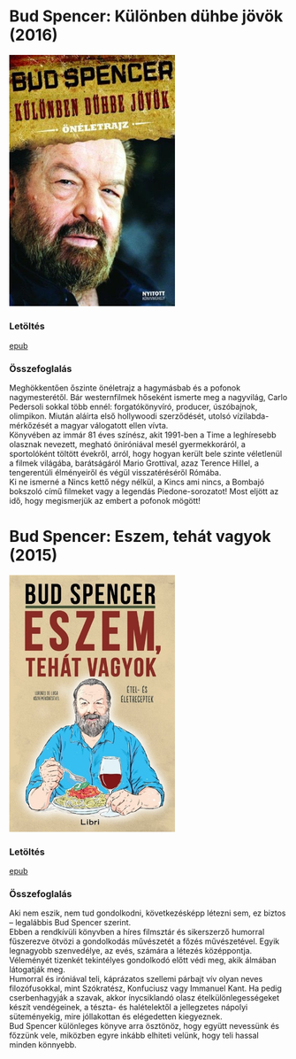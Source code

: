 # <a name="id_1212">Bud Spencer: Különben dühbe jövök (2016)</a>
<img src="https://github.com/BercziSandor/calibre_lib/raw/main/Bud%20Spencer/Kulonben%20duhbe%20jovok%20%281212%29/cover.jpg" alt="cover" width="300"/>

### Letöltés
[epub](https://github.com/BercziSandor/calibre_lib/raw/main/Bud%20Spencer/Kulonben%20duhbe%20jovok%20%281212%29/Kulonben%20duhbe%20jovok%20-%20Bud%20Spencer.epub)

### Összefoglalás
<div>
<p>Meghökkentően őszinte önéletrajz a hagymásbab és a pofonok nagymesterétől. Bár westernfilmek hőseként ismerte meg a nagyvilág, Carlo Pedersoli sokkal több ennél: forgatókönyvíró, producer, úszóbajnok, olimpikon. Miután aláírta első hollywoodi szerződését, utolsó vízilabda-mérkőzését a magyar válogatott ellen vívta.<br>Könyvében az immár 81 éves színész, akit 1991-ben a Time a leghíresebb olasznak nevezett, megható öniróniával mesél gyermekkoráról, a sportolóként töltött évekről, arról, hogy hogyan került bele szinte véletlenül a filmek világába, barátságáról Mario Grottival, azaz Terence Hillel, a tengerentúli élményeiről és végül visszatéréséről Rómába.<br>Ki ne ismerné a Nincs kettő négy nélkül, a Kincs ami nincs, a Bombajó bokszoló című filmeket vagy a legendás Piedone-sorozatot! Most eljött az idő, hogy megismerjük az embert a pofonok mögött!</p></div>

# <a name="id_966">Bud Spencer: Eszem, tehát vagyok (2015)</a>
<img src="https://github.com/BercziSandor/calibre_lib/raw/main/Bud%20Spencer/Eszem%2C%20tehat%20vagyok%20%28966%29/cover.jpg" alt="cover" width="300"/>

### Letöltés
[epub](https://github.com/BercziSandor/calibre_lib/raw/main/Bud%20Spencer/Eszem%2C%20tehat%20vagyok%20%28966%29/Eszem%2C%20tehat%20vagyok%20-%20Bud%20Spencer.epub)

### Összefoglalás
<div>
<p>Aki nem eszik, nem tud gondolkodni, következésképp létezni sem, ez biztos – legalábbis Bud Spencer szerint.<br>Ebben a rendkívüli könyvben a híres filmsztár és sikerszerző humorral fűszerezve ötvözi a gondolkodás művészetét a főzés művészetével. Egyik legnagyobb szenvedélye, az evés, számára a létezés középpontja. Véleményét tizenkét tekintélyes gondolkodó előtt védi meg, akik álmában látogatják meg.<br>Humorral és iróniával teli, káprázatos szellemi párbajt vív olyan neves filozófusokkal, mint Szókratész, Konfuciusz vagy Immanuel Kant. Ha pedig cserbenhagyják a szavak, akkor ínycsiklandó olasz ételkülönlegességeket készít vendégeinek, a tészta- és halételektől a jellegzetes nápolyi süteményekig, mire jóllakottan és elégedetten kiegyeznek.<br>Bud Spencer különleges könyve arra ösztönöz, hogy együtt nevessünk és főzzünk vele, miközben egyre inkább elhiteti velünk, hogy teli hassal minden könnyebb.</p></div>

